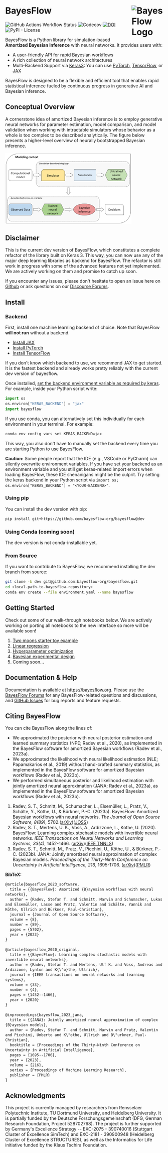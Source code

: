 # BayesFlow <img src="img/bayesflow_hex.png" style="float: right; width: 20%; height: 20%;" align="right" alt="BayesFlow Logo" />
![GitHub Actions Workflow Status](https://img.shields.io/github/actions/workflow/status/bayesflow-org/bayesflow/tests.yaml?style=for-the-badge&label=Tests)
![Codecov](https://img.shields.io/codecov/c/github/bayesflow-org/bayesflow/dev?style=for-the-badge)
[![DOI](https://img.shields.io/badge/DOI-10.21105%2Fjoss.05702-blue?style=for-the-badge)](https://doi.org/10.21105/joss.05702)
![PyPI - License](https://img.shields.io/pypi/l/bayesflow?style=for-the-badge)

BayesFlow is a Python library for simulation-based **Amortized Bayesian Inference** with neural networks.
It provides users with:

- A user-friendly API for rapid Bayesian workflows
- A rich collection of neural network architectures
- Multi-Backend Support via [Keras3](https://keras.io/keras_3/): You can use [PyTorch](https://github.com/pytorch/pytorch), [TensorFlow](https://github.com/tensorflow/tensorflow), or [JAX](https://github.com/google/jax)

BayesFlow is designed to be a flexible and efficient tool that enables rapid statistical inference
fueled by continuous progress in generative AI and Bayesian inference.

## Conceptual Overview

A cornerstone idea of amortized Bayesian inference is to employ generative
neural networks for parameter estimation, model comparison, and model validation
when working with intractable simulators whose behavior as a whole is too
complex to be described analytically. The figure below presents a higher-level
overview of neurally bootstrapped Bayesian inference.

<img src="https://github.com/bayesflow-org/bayesflow/blob/master/img/high_level_framework.png?raw=true" width=80% height=80%>


## Disclaimer

This is the current dev version of BayesFlow, which constitutes a complete refactor of the library built on Keras 3. This way, you can now use any of the major deep learning libraries as backend for BayesFlow. The refactor is still work in progress with some of the advanced features not yet implemented. We are actively working on them and promise to catch up soon.

If you encounter any issues, please don't hesitate to open an issue here on [Github](https://github.com/bayesflow-org/bayesflow/issues) or ask questions on our [Discourse Forums](https://discuss.bayesflow.org/).

## Install

### Backend

First, install one machine learning backend of choice. Note that BayesFlow **will not run** without a backend.

- [Install JAX](https://jax.readthedocs.io/en/latest/installation.html)
- [Install PyTorch](https://pytorch.org/get-started/locally/)
- [Install TensorFlow](https://www.tensorflow.org/install)

If you don't know which backend to use, we recommend JAX to get started.
It is the fastest backend and already works pretty reliably with the current
dev version of bayesflow.

Once installed, [set the backend environment variable as required by keras](https://keras.io/getting_started/#configuring-your-backend). For example, inside your Python script write:

```python
import os
os.environ["KERAS_BACKEND"] = "jax"
import bayesflow
```

If you use conda, you can alternatively set this individually for each environment in your terminal. For example:

```bash
conda env config vars set KERAS_BACKEND=jax
```

This way, you also don't have to manually set the backend every time you are starting Python to use BayesFlow.

**Caution:** Some people report that the IDE (e.g., VSCode or PyCharm) can silently overwrite environment variables. If you have set your backend as an environment variable and you still get keras-related import errors when loading BayesFlow, these IDE shenanigans might be the culprit. Try setting the keras backend in your Python script via `import os; os.environ["KERAS_BACKEND"] = "<YOUR-BACKEND>"`.

### Using pip

You can install the dev version with pip:

```bash
pip install git+https://github.com/bayesflow-org/bayesflow@dev
```

### Using Conda (coming soon)

The dev version is not conda-installable yet.

### From Source

If you want to contribute to BayesFlow, we recommend installing the dev branch from source:

```bash
git clone -b dev git@github.com:bayesflow-org/bayesflow.git
cd <local-path-to-bayesflow-repository>
conda env create --file environment.yaml --name bayesflow
```

## Getting Started

Check out some of our walk-through notebooks below. We are actively working on porting all notebooks to the new interface so more will be available soon!

1. [Two moons starter toy example](examples/TwoMoons_StarterNotebook.ipynb)
2. [Linear regression](examples/Linear_Regression.ipynb)
3. [Hyperparameter optimization](examples/Hyperparameter_Optimization.ipynb)
4. [Bayesian experimental design](examples/Bayesian_Experimental_Design.ipynb)
5. Coming soon...

## Documentation \& Help

Documentation is available at https://bayesflow.org. Please use the [BayesFlow Forums](https://discuss.bayesflow.org/) for any BayesFlow-related questions and discussions, and [GitHub Issues](https://github.com/bayesflow-org/bayesflow/issues) for bug reports and feature requests.

## Citing BayesFlow

You can cite BayesFlow along the lines of:

- We approximated the posterior with neural posterior estimation and learned summary statistics (NPE; Radev et al., 2020), as implemented in the BayesFlow software for amortized Bayesian workflows (Radev et al., 2023a).
- We approximated the likelihood with neural likelihood estimation (NLE; Papamakarios et al., 2019) without hand-crafted summary statistics, as implemented in the BayesFlow software for amortized Bayesian workflows (Radev et al., 2023b).
- We performed simultaneous posterior and likelihood estimation with jointly amortized neural approximation (JANA; Radev et al., 2023a), as implemented in the BayesFlow software for amortized Bayesian workflows (Radev et al., 2023b).

1. Radev, S. T., Schmitt, M., Schumacher, L., Elsemüller, L., Pratz, V., Schälte, Y., Köthe, U., & Bürkner, P.-C. (2023a). BayesFlow: Amortized Bayesian workflows with neural networks. *The Journal of Open Source Software, 8(89)*, 5702.([arXiv](https://arxiv.org/abs/2306.16015))([JOSS](https://joss.theoj.org/papers/10.21105/joss.05702))
2. Radev, S. T., Mertens, U. K., Voss, A., Ardizzone, L., Köthe, U. (2020). BayesFlow: Learning complex stochastic models with invertible neural networks. *IEEE Transactions on Neural Networks and Learning Systems, 33(4)*, 1452-1466. ([arXiv](https://arxiv.org/abs/2003.06281))([IEEE TNNLS](https://ieeexplore.ieee.org/document/9298920))
3. Radev, S. T., Schmitt, M., Pratz, V., Picchini, U., Köthe, U., & Bürkner, P.-C. (2023b). JANA: Jointly amortized neural approximation of complex Bayesian models. *Proceedings of the Thirty-Ninth Conference on Uncertainty in Artificial Intelligence, 216*, 1695-1706. ([arXiv](https://arxiv.org/abs/2302.09125))([PMLR](https://proceedings.mlr.press/v216/radev23a.html))

**BibTeX:**

```
@article{bayesflow_2023_software,
  title = {{BayesFlow}: Amortized {B}ayesian workflows with neural networks},
  author = {Radev, Stefan T. and Schmitt, Marvin and Schumacher, Lukas and Elsemüller, Lasse and Pratz, Valentin and Schälte, Yannik and Köthe, Ullrich and Bürkner, Paul-Christian},
  journal = {Journal of Open Source Software},
  volume = {8},
  number = {89},
  pages = {5702},
  year = {2023}
}

@article{bayesflow_2020_original,
  title = {{BayesFlow}: Learning complex stochastic models with invertible neural networks},
  author = {Radev, Stefan T. and Mertens, Ulf K. and Voss, Andreas and Ardizzone, Lynton and K{\"o}the, Ullrich},
  journal = {IEEE transactions on neural networks and learning systems},
  volume = {33},
  number = {4},
  pages = {1452--1466},
  year = {2020}
}

@inproceedings{bayesflow_2023_jana,
  title = {{JANA}: Jointly amortized neural approximation of complex {B}ayesian models},
  author = {Radev, Stefan T. and Schmitt, Marvin and Pratz, Valentin and Picchini, Umberto and K\"othe, Ullrich and B\"urkner, Paul-Christian},
  booktitle = {Proceedings of the Thirty-Ninth Conference on Uncertainty in Artificial Intelligence},
  pages = {1695--1706},
  year = {2023},
  volume = {216},
  series = {Proceedings of Machine Learning Research},
  publisher = {PMLR}
}
```

## Acknowledgments

This project is currently managed by researchers from Rensselaer Polytechnic Institute, TU Dortmund University, and Heidelberg University. It is partially funded by the Deutsche Forschungsgemeinschaft (DFG, German Research Foundation, Project 528702768). The project is further supported by Germany's Excellence Strategy -- EXC-2075 - 390740016 (Stuttgart Cluster of Excellence SimTech) and EXC-2181 - 390900948 (Heidelberg Cluster of Excellence STRUCTURES), as well as the Informatics for Life initiative funded by the Klaus Tschira Foundation.
